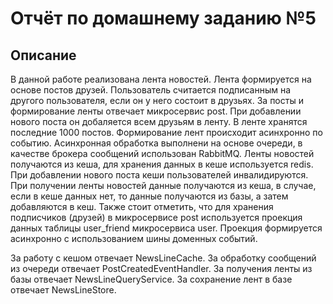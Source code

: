 # Отчёт по домашнему заданию №5

## Описание

В данной работе реализована лента новостей. Лента формируется на основе постов друзей.
Пользователь считается подписанным на другого пользователя, если он у него состоит в друзьях.
За посты и формирование ленты отвечает микросервис post. При добавлении нового поста он добаляется всем друзьям в ленту.
В ленте хранятся последние 1000 постов. Формирование лент происходит асинхронно по событию.
Асинхронная обработка выполнени на основе очереди, в качестве брокера сообщений использован RabbitMQ.
Ленты новостей получаются из кеша, для хранения данных в кеше используется redis.
При добавлении нового поста кеши пользователей инвалидируются.
При получении ленты новостей данные получаются из кеша, в случае, если в кеше данных нет, то данные получаются из базы, а затем добавляются в кеш.
Также стоит отметить, что для хранения подписчиков (друзей) в микросервисе post используется проекция данных таблицы user_friend микросервиса user.
Проекция формируется асинхронно с использованием шины доменных событий.

За работу с кешом отвечает NewsLineCache.
За обработку сообщений из очереди отвечает PostCreatedEventHandler.
За получения ленты из базы отвечает NewsLineQueryService.
За сохранение лент в базе отвечает NewsLineStore.